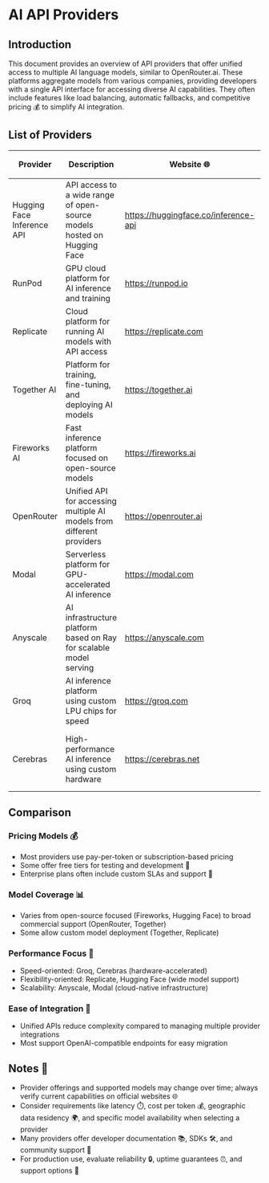 # AI API Providers

## Introduction

This document provides an overview of API providers that offer unified access to multiple AI language models, similar to OpenRouter.ai. These platforms aggregate models from various companies, providing developers with a single API interface for accessing diverse AI capabilities. They often include features like load balancing, automatic fallbacks, and competitive pricing 💰 to simplify AI integration.

## List of Providers

| Provider                  | Description                                                                 | Website 🌐                          | Key Features 🚀                                      | Pricing 💰 |
|---------------------------|-----------------------------------------------------------------------------|----------------------------------|----------------------------------------------------|------------|
| Hugging Face Inference API | API access to a wide range of open-source models hosted on Hugging Face    | https://huggingface.co/inference-api | Community-driven, flexible, open-source models    | Free tier, pay-per-request |
| RunPod                   | GPU cloud platform for AI inference and training                          | https://runpod.io               | Affordable GPUs, easy setup, API integration      | Pay-per-GPU-hour |
| Replicate                | Cloud platform for running AI models with API access                      | https://replicate.com           | Easy deployment, model marketplace, API access    | Pay-per-second |
| Together AI              | Platform for training, fine-tuning, and deploying AI models                | https://together.ai             | Unified API, custom models, high performance      | Pay-per-token |
| Fireworks AI             | Fast inference platform focused on open-source models                      | https://fireworks.ai            | Low latency, open-source focus, enterprise ready  | Pay-per-token |
| OpenRouter               | Unified API for accessing multiple AI models from different providers      | https://openrouter.ai           | Load balancing, fallbacks, competitive pricing    | Pay-per-token |
| Modal                    | Serverless platform for GPU-accelerated AI inference                      | https://modal.com               | Serverless, GPU acceleration, Python native       | Pay-per-compute |
| Anyscale                 | AI infrastructure platform based on Ray for scalable model serving         | https://anyscale.com            | Scalable inference, model serving, cloud native   | Pay-per-usage |
| Groq                     | AI inference platform using custom LPU chips for speed                    | https://groq.com                | Ultra-fast inference, low latency, API access     | Pay-per-token |
| Cerebras                 | High-performance AI inference using custom hardware                       | https://cerebras.net            | Fast inference, large models, energy efficient    | Custom pricing |

## Comparison

### Pricing Models 💰
- Most providers use pay-per-token or subscription-based pricing
- Some offer free tiers for testing and development 🎁
- Enterprise plans often include custom SLAs and support 🤝

### Model Coverage 📊
- Varies from open-source focused (Fireworks, Hugging Face) to broad commercial support (OpenRouter, Together)
- Some allow custom model deployment (Together, Replicate)

### Performance Focus 🚀
- Speed-oriented: Groq, Cerebras (hardware-accelerated)
- Flexibility-oriented: Replicate, Hugging Face (wide model support)
- Scalability: Anyscale, Modal (cloud-native infrastructure)

### Ease of Integration 🔧
- Unified APIs reduce complexity compared to managing multiple provider integrations
- Most support OpenAI-compatible endpoints for easy migration

## Notes 📝

- Provider offerings and supported models may change over time; always verify current capabilities on official websites 🌐
- Consider requirements like latency ⏱️, cost per token 💰, geographic data residency 🌍, and specific model availability when selecting a provider
- Many providers offer developer documentation 📚, SDKs 🛠️, and community support 👥
- For production use, evaluate reliability 🔒, uptime guarantees ⏰, and support options 🤝